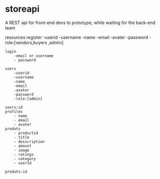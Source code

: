 # storeapi
A REST api for front-end devs to prototype, while waiting for the back-end team


resources
    register
        -userid
        -username
        -name
        -email
        -avater
        -password
        -role:[vendors,buyers ,admin]
    
    login
        -email or username
        - password

    users
        -userid
        -username
        -name
        -email
        -avater
        -password
        -role:[admin]
        
    users:id
    profiles
        - name
        - email
        - avater
    produts
        - productid
        - title
        - desscription
        - amount
        - image
        - ratings
        - category
        - userId
        
    produts:id

   

